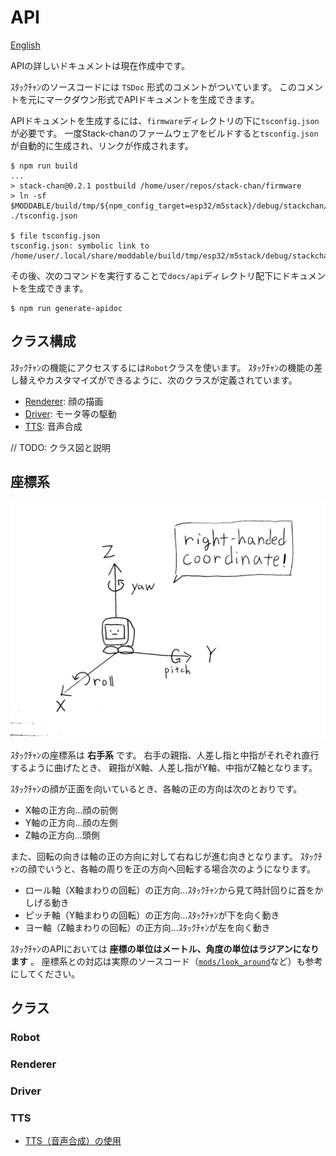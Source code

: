 # API

[English](./api.md)

APIの詳しいドキュメントは現在作成中です。

ｽﾀｯｸﾁｬﾝのソースコードには `TSDoc` 形式のコメントがついています。
このコメントを元にマークダウン形式でAPIドキュメントを生成できます。

APIドキュメントを生成するには、`firmware`ディレクトリの下に`tsconfig.json`が必要です。
一度Stack-chanのファームウェアをビルドすると`tsconfig.json`が自動的に生成され、リンクが作成されます。

```console
$ npm run build
...
> stack-chan@0.2.1 postbuild /home/user/repos/stack-chan/firmware
> ln -sf $MODDABLE/build/tmp/${npm_config_target=esp32/m5stack}/debug/stackchan/modules/tsconfig.json ./tsconfig.json

$ file tsconfig.json
tsconfig.json: symbolic link to /home/user/.local/share/moddable/build/tmp/esp32/m5stack/debug/stackchan/modules/tsconfig.json
```

その後、次のコマンドを実行することで`docs/api`ディレクトリ配下にドキュメントを生成できます。

```console
$ npm run generate-apidoc
```

## クラス構成

ｽﾀｯｸﾁｬﾝの機能にアクセスするには`Robot`クラスを使います。
ｽﾀｯｸﾁｬﾝの機能の差し替えやカスタマイズができるように、次のクラスが定義されています。

- [Renderer](#renderer): 顔の描画
- [Driver](#driver): モータ等の駆動
- [TTS](#tts): 音声合成

// TODO: クラス図と説明

## 座標系

![ｽﾀｯｸﾁｬﾝの座標系](./images/coordinate.jpg)

ｽﾀｯｸﾁｬﾝの座標系は __右手系__ です。
右手の親指、人差し指と中指がそれぞれ直行するように曲げたとき、
親指がX軸、人差し指がY軸、中指がZ軸となります。

ｽﾀｯｸﾁｬﾝの顔が正面を向いているとき、各軸の正の方向は次のとおりです。

- X軸の正方向…顔の前側
- Y軸の正方向…顔の左側
- Z軸の正方向…頭側

また、回転の向きは軸の正の方向に対して右ねじが進む向きとなります。
ｽﾀｯｸﾁｬﾝの顔でいうと、各軸の周りを正の方向へ回転する場合次のようになります。

- ロール軸（X軸まわりの回転）の正方向…ｽﾀｯｸﾁｬﾝから見て時計回りに首をかしげる動き
- ピッチ軸（Y軸まわりの回転）の正方向…ｽﾀｯｸﾁｬﾝが下を向く動き
- ヨー軸（Z軸まわりの回転）の正方向…ｽﾀｯｸﾁｬﾝが左を向く動き

ｽﾀｯｸﾁｬﾝのAPIにおいては __座標の単位はメートル、角度の単位はラジアンになります__ 。
座標系との対応は実際のソースコード（[`mods/look_around`](../mods/look_around/)など）も参考にしてください。

## クラス

### Robot

### Renderer

### Driver

### TTS

- [TTS（音声合成）の使用](./text-to-speech_ja.md)
